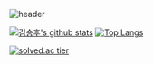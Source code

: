 ![header](https://capsule-render.vercel.app/api?type=waving&color=auto&height=200&section=header&text=김승후's%20GITHUB&fontSize=60)

[![김승후's github stats](https://github-readme-stats.vercel.app/api?username=shockim3710&show_icons=true&theme=dracula)](https://github.com/metleeha/github-readme-stats) [![Top Langs](https://github-readme-stats.vercel.app/api/top-langs/?username=shockim3710&layout=compact&theme=dracula)](https://github.com/shockim3710)

[![solved.ac tier](http://mazassumnida.wtf/api/v2/generate_badge?boj=shockim3710)](https://solved.ac/shockim3710)

